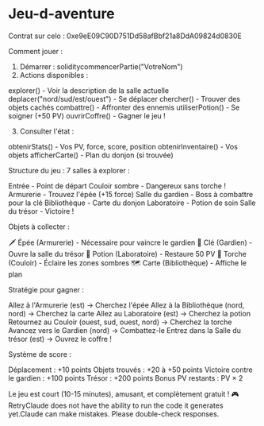 # Jeu-d-aventure

Contrat sur celo : 0xe9eE09C90D751Dd58afBbf21a8DdA09824d0830E


Comment jouer :
1. Démarrer :
soliditycommencerPartie("VotreNom")
2. Actions disponibles :

explorer() - Voir la description de la salle actuelle
deplacer("nord/sud/est/ouest") - Se déplacer
chercher() - Trouver des objets cachés
combattre() - Affronter des ennemis
utiliserPotion() - Se soigner (+50 PV)
ouvrirCoffre() - Gagner le jeu !

3. Consulter l'état :

obtenirStats() - Vos PV, force, score, position
obtenirInventaire() - Vos objets
afficherCarte() - Plan du donjon (si trouvée)

Structure du jeu :
7 salles à explorer :

Entrée - Point de départ
Couloir sombre - Dangereux sans torche !
Armurerie - Trouvez l'épée (+15 force)
Salle du gardien - Boss à combattre pour la clé
Bibliothèque - Carte du donjon
Laboratoire - Potion de soin
Salle du trésor - Victoire !

Objets à collecter :

🗡️ Épée (Armurerie) - Nécessaire pour vaincre le gardien
🔑 Clé (Gardien) - Ouvre la salle du trésor
🧪 Potion (Laboratoire) - Restaure 50 PV
🔦 Torche (Couloir) - Éclaire les zones sombres
🗺️ Carte (Bibliothèque) - Affiche le plan

Stratégie pour gagner :

Allez à l'Armurerie (est) → Cherchez l'épée
Allez à la Bibliothèque (nord, nord) → Cherchez la carte
Allez au Laboratoire (est) → Cherchez la potion
Retournez au Couloir (ouest, sud, ouest, nord) → Cherchez la torche
Avancez vers le Gardien (nord) → Combattez-le
Entrez dans la Salle du trésor (est) → Ouvrez le coffre !

Système de score :

Déplacement : +10 points
Objets trouvés : +20 à +50 points
Victoire contre le gardien : +100 points
Trésor : +200 points
Bonus PV restants : PV × 2

Le jeu est court (10-15 minutes), amusant, et complètement gratuit ! 🎮RetryClaude does not have the ability to run the code it generates yet.Claude can make mistakes. Please double-check responses.
